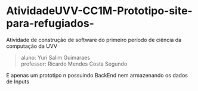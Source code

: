# AtividadeUVV-CC1M-Prototipo-site-para-refugiados-
Atividade de construção de software do primeiro período de ciência da computação da UVV

>aluno: Yuri Salim Guimaraes  
>professor: Ricardo Mendes Costa Segundo

E apenas um prototipo n possuindo BackEnd nem armazenando os dados de Inputs
